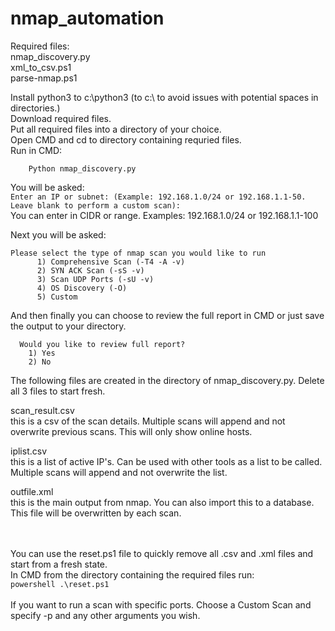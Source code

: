 # nmap_automation
Required files:<br/>
nmap_discovery.py<br/>
xml_to_csv.ps1<br/>
parse-nmap.ps1<br/>

Install python3 to c:\python3 (to c:\ to avoid issues with potential spaces in directories.)<br/>
Download required files.<br/>
Put all required files into a directory of your choice.<br/>
Open CMD and cd to directory containing requried files.<br/>
Run in CMD: 

        Python nmap_discovery.py

You will be asked:<br/>
`Enter an IP or subnet: (Example: 192.168.1.0/24 or 192.168.1.1-50. Leave blank to perform a custom scan):`<br/>
You can enter in CIDR or range. Examples: 192.168.1.0/24 or 192.168.1.1-100<br/>


Next you will be asked: <br/>


    Please select the type of nmap scan you would like to run
          1) Comprehensive Scan (-T4 -A -v)
          2) SYN ACK Scan (-sS -v)
          3) Scan UDP Ports (-sU -v)
          4) OS Discovery (-O)
          5) Custom 
And then finally you can choose to review the full report in CMD or just save the output to your directory. <br/>
      
      Would you like to review full report?
        1) Yes 
        2) No



The following files are created in the directory of nmap_discovery.py. Delete all 3 files to start fresh.<br/>
    
scan_result.csv<br/>
this is a csv of the scan details. Multiple scans will append and not overwrite previous scans. This will only show online hosts.<br/>
    
iplist.csv <br/>
this is a list of  active IP's. Can be used with other tools as a list to be called. Multiple scans will append and not overwrite the list.<br/>
    
outfile.xml <br/>
this is the main output from nmap. You can also import this to a database. This file will be overwritten by each scan.<br/><br/><br/>

You can use the reset.ps1 file to quickly remove all .csv and .xml files and start from a fresh state. <br/>
In CMD from the directory containing the required files run:<br/>
        `powershell .\reset.ps1`
<br/><br/>
If you want to run a scan with specific ports. Choose a Custom Scan and specify -p and any other arguments you wish.
